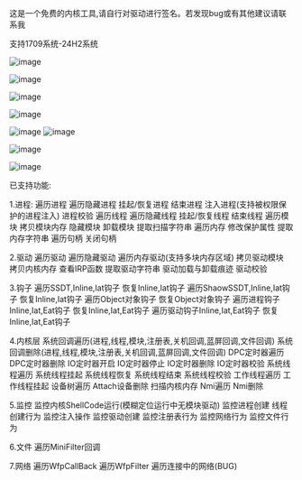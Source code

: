这是一个免费的内核工具,请自行对驱动进行签名。若发现bug或有其他建议请联系我

支持1709系统-24H2系统

![image](https://github.com/user-attachments/assets/561bc446-eba2-4d2e-bd06-cbbb800795d5)

![image](https://github.com/user-attachments/assets/323a966d-b9ea-4dd0-9bd1-cc7407f79571)

![image](https://github.com/user-attachments/assets/b4fbbdeb-f6c5-4f02-b58e-9a87decd765f)

![image](https://github.com/user-attachments/assets/e73cf645-ca34-46ea-832d-500ef1e8e35f)

![image](https://github.com/user-attachments/assets/2fc236b1-7561-4339-b2a9-9abb9501f45a)
![image](https://github.com/user-attachments/assets/04bf2967-c3a7-4f92-9c44-4f1fd493d6fa)

![image](https://github.com/user-attachments/assets/18762234-1427-4c57-b98d-10ec96f5e66a)

![image](https://github.com/user-attachments/assets/94433b7d-6d8b-4e13-90e2-7ed91e1159c9)





已支持功能:

1.进程:
遍历进程 遍历隐藏进程 挂起/恢复进程 结束进程 注入进程(支持被权限保护的进程注入) 进程校验
遍历线程 遍历隐藏线程 挂起/恢复线程 结束线程
遍历模块 拷贝模块内存 隐藏模块 卸载模块 提取扫描字符串
遍历内存 修改保护属性  提取内存字符串
遍历句柄 关闭句柄

2.驱动
遍历驱动 遍历隐藏驱动 遍历内存驱动(支持多块内存区域) 拷贝驱动模块 拷贝内核内存 查看IRP函数 提取驱动字符串 驱动加载与卸载痕迹 驱动校验

3.钩子
遍历SSDT,Inline,Iat钩子  恢复Inline,Iat钩子
遍历ShaowSSDT,Inline,Iat钩子 恢复Inline,Iat钩子
遍历Object对象钩子 恢复Object对象钩子
遍历进程钩子Inline,Iat,Eat钩子 恢复Inline,Iat,Eat钩子
遍历驱动钩子Inline,Iat,Eat钩子 恢复Inline,Iat,Eat钩子

4.内核层
系统回调遍历(进程,线程,模块,注册表,关机回调,蓝屏回调,文件回调) 系统回调删除(进程,线程,模块,注册表,关机回调,蓝屏回调,文件回调)
DPC定时器遍历 DPC定时器删除
IO定时器开启 IO定时器停止 IO定时器删除  IO定时器校验
系统线程遍历 系统线程挂起 系统线程恢复 系统线程结束 系统线程校验
工作线程遍历 工作线程挂起
设备树遍历 Attach设备删除
扫描内核内存 
Nmi遍历  Nmi删除

5.监控
监控内核ShellCode运行(模糊定位运行中无模块驱动)
监控进程创建  线程创建行为 监控注入操作
监控驱动创建
监控注册表行为
监控网络行为
监控文件行为

6.文件
遍历MiniFilter回调

7.网络
遍历WfpCallBack
遍历WfpFilter
遍历连接中的网络(BUG)

